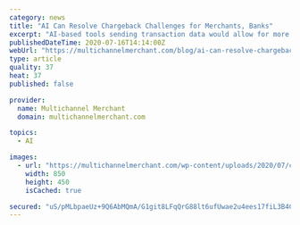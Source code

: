```yaml
---
category: news
title: "AI Can Resolve Chargeback Challenges for Merchants, Banks"
excerpt: "AI-based tools sending transaction data would allow for more accurate analysis of industry trends and consumer preferences, curbing chargebacks."
publishedDateTime: 2020-07-16T14:14:00Z
webUrl: "https://multichannelmerchant.com/blog/ai-can-resolve-chargeback-challenges-for-merchants-banks/"
type: article
quality: 37
heat: 37
published: false

provider:
  name: Multichannel Merchant
  domain: multichannelmerchant.com

topics:
  - AI

images:
  - url: "https://multichannelmerchant.com/wp-content/uploads/2020/07/chargeback-fraud-image-feature.jpg"
    width: 850
    height: 450
    isCached: true

secured: "uS/pMLbpaeUz+9Q6AbMQmA/G1git8LFqQrG88lt6ufUwae2u4ees17fiL3B4CI0QAeMSyH0wuFVVmeyTQpGLfQTwKbirJvWv+CJb8EvpgJJBzUBxm43dySq/+Qd3+P3vXgXQsduCU9/res+f1iyCtJI/MVSogqsiyGYZsPx3TweiJBX9JFWe0sdBci32g5zHToc58zafBpU0DR3GStJ43Dri77athyOcCOYRibIOZWUTwV4x1OsWP0I9LRP3smiyM2YhDya3D3wWVW/Xnlvy1SgyjHCyVMsHJpMcik4RtiPBLm7PVB3eqqgXAgOSOsRnK2b5YcUu4fDiTpVN3qH9BQ==;MtqBmzseIX+Px6dzXTCC7Q=="
---
```


